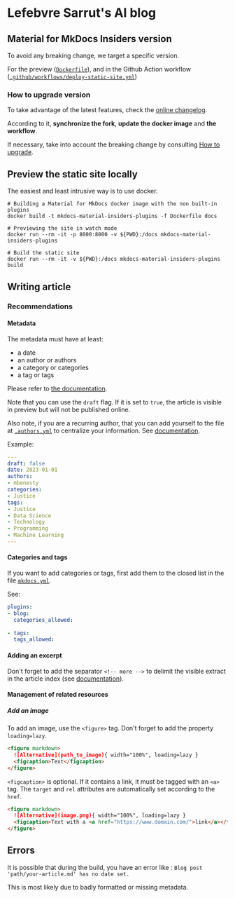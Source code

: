 # Lefebvre Sarrut's AI blog

## Material for MkDocs Insiders version

To avoid any breaking change, we target a specific version.

For the preview ([`Dockerfile`](Dockerfile)),
and in the Github Action workflow ([`.github/workflows/deploy-static-site.yml`](.github/workflows/deploy-static-site.yml))

### How to upgrade version

To take advantage of the latest features, check
the [online changelog](https://squidfunk.github.io/mkdocs-material/insiders/changelog/).

According to it, **synchronize the fork**, **update the docker image** and **the workflow**.

If necessary, take into account the breaking change by
consulting [How to upgrade](https://squidfunk.github.io/mkdocs-material/upgrade/).

## Preview the static site locally

The easiest and least intrusive way is to use docker.

```shell
# Building a Material for MkDocs docker image with the non built-in plugins
docker build -t mkdocs-material-insiders-plugins -f Dockerfile docs
```

```shell
# Previewing the site in watch mode
docker run --rm -it -p 8000:8000 -v ${PWD}:/docs mkdocs-material-insiders-plugins
```

```shell
# Build the static site
docker run --rm -it -v ${PWD}:/docs mkdocs-material-insiders-plugins build
```

## Writing article

### Recommendations

#### Metadata

The metadata must have at least:

- a date
- an author or authors
- a category or categories
- a tag or tags

Please refer to [the documentation](https://squidfunk.github.io/mkdocs-material/setup/setting-up-a-blog/#usage).

Note that you can use the `draft` flag. If it is set to `true`, the article is visible in preview but will not be published online.

Also note, if you are a recurring author, that you can add yourself to the file at [`.authors.yml`](docs/.authors.yml) to centralize your information. See [documentation](https://squidfunk.github.io/mkdocs-material/setup/setting-up-a-blog/#adding-authors).

Example: 
```yaml
---
draft: false
date: 2023-01-01
authors:
- mbenesty
categories:
- Justice
tags:
- Justice
- Data Science
- Technology
- Programming
- Machine Learning
---
```

#### Categories and tags

If you want to add categories or tags, first add them to the closed list in the file [`mkdocs.yml`](mkdocs.yml).

See:
```yaml
plugins:
- blog:
  categories_allowed:
    
- tags:
  tags_allowed:
```

#### Adding an excerpt

Don't forget to add the separator `<!-- more -->` to delimit the visible extract in the article index (see [documentation](https://squidfunk.github.io/mkdocs-material/setup/setting-up-a-blog/#adding-an-excerpt)).

#### Management of related resources

##### Add an image

To add an image, use the `<figure>` tag.
Don't forget to add the property `loading=lazy`.

```markdown
<figure markdown>
  ![Alternative](path_to_image){ width="100%", loading=lazy }
  <figcaption>Text</figcaption>
</figure>
```

`<figcaption>` is optional. If it contains a link, it must be tagged with an `<a>` tag.
The `target` and `rel` attributes are automatically set according to the `href`.

```markdown
<figure markdown>
  ![Alternative](image.png){ width="100%", loading=lazy }
  <figcaption>Text with a <a href="https://www.domain.com/">link</a></figcaption>
</figure>
```

## Errors

It is possible that during the build, you have an error like :
`Blog post 'path/your-article.md' has no date set.`

This is most likely due to badly formatted or missing metadata.  

